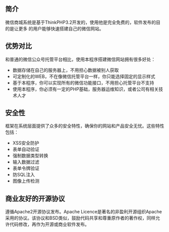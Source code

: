﻿## 简介
微信商城系统是基于ThinkPHP3.2开发的，使用他是完全免费的，软件发布的目的是让更多 的用户能够快速搭建自己的微信网站。
## 优势对比
和普通的微信公众号托管平台相比，使用本程序搭建微信网站拥有很多好处：
*  数据存储在自己的服务器上，不用担心数据被别人获取
*  可定制化的WEB，不在像微信托管平台一样，你只能选择固定的显示样式
*  基于本程序，你可以实现所有的微信功能接口，不用担心托管平台不支持
*  使用本程序，你必须有一定的PHP基础，服务器运维知识，或者公司有相关技术人才
## 安全性

框架在系统层面提供了众多的安全特性，确保你的网站和产品安全无忧。这些特性包括：

*  XSS安全防护
*  表单自动验证
*  强制数据类型转换
*  输入数据过滤
*  表单令牌验证
*  防SQL注入
*  图像上传检测

## 商业友好的开源协议

遵循Apache2开源协议发布。Apache Licence是著名的非盈利开源组织Apache采用的协议。该协议和BSD类似，鼓励代码共享和尊重原作者的著作权，同样允许代码修改，再作为开源或商业软件发布。
